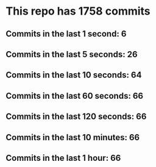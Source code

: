 # This repo has 1758 commits

## Commits in the last 1 second: 6
## Commits in the last 5 seconds: 26
## Commits in the last 10 seconds: 64
## Commits in the last 60 seconds: 66
## Commits in the last 120 seconds: 66
## Commits in the last 10 minutes: 66
## Commits in the last 1 hour: 66

